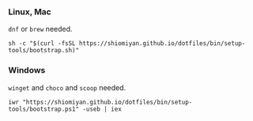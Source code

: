 ### Linux, Mac

`dnf` or `brew` needed.

```
sh -c "$(curl -fsSL https://shiomiyan.github.io/dotfiles/bin/setup-tools/bootstrap.sh)"
```

### Windows

`winget` and `choco` and `scoop` needed.

```
iwr "https://shiomiyan.github.io/dotfiles/bin/setup-tools/bootstrap.ps1" -useb | iex
```
